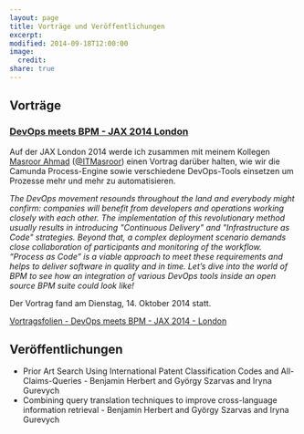 ```yaml
---
layout: page
title: Vorträge und Veröffentlichungen
excerpt:
modified: 2014-09-18T12:00:00
image:
  credit:
share: true
---
```


## Vorträge

###  [DevOps meets BPM - JAX 2014 London](http://jaxlondon.com/2014/sessions/devops-meets-bpm)

Auf der JAX London 2014 werde ich zusammen mit meinem Kollegen
[Masroor Ahmad](http://www.masroor.de) ([@ITMasroor](https://twitter.com/ITMasroor)) einen
Vortrag darüber halten, wie wir die Camunda Process-Engine sowie verschiedene
DevOps-Tools einsetzen um Prozesse mehr und mehr zu automatisieren.

<cite>The DevOps movement resounds throughout the land and everybody might confirm:
companies will benefit from developers and operations working closely with each
other. The implementation of this revolutionary method usually results in
introducing "Continuous Delivery" and "Infrastructure as Code" strategies. Beyond
that, a complex deployment scenario demands close collaboration of participants
and monitoring of the workflow. “Process as Code” is a viable approach to meet
these requirements and helps to deliver software in quality and in time. Let’s
dive into the world of BPM to see how an integration of various DevOps tools
inside an open source BPM suite could look like!</cite>

Der Vortrag fand am Dienstag, 14. Oktober 2014 statt.

[Vortragsfolien - DevOps meets BPM - JAX 2014 - London](http://www.slideshare.net/JAXLondon2014/dev-ops-meets-bpm-herbert-and-masroor)

## Veröffentlichungen

  * Prior Art Search Using International Patent Classification Codes and All-Claims-Queries - Benjamin Herbert and György Szarvas and Iryna Gurevych
  * Combining query translation techniques to improve cross-language information retrieval - Benjamin Herbert and György Szarvas and Iryna Gurevych

